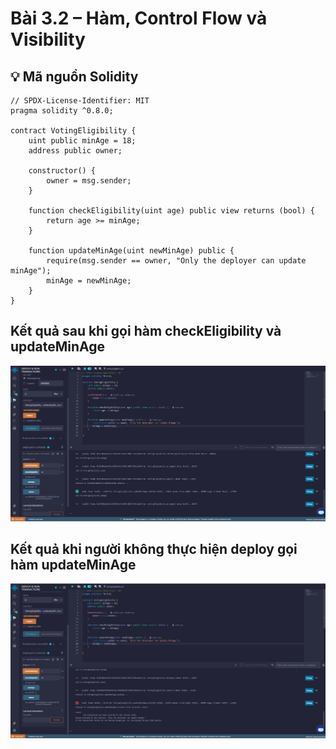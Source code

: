 # Bài 3.2 – Hàm, Control Flow và Visibility

## 💡 Mã nguồn Solidity

```solidity
// SPDX-License-Identifier: MIT
pragma solidity ^0.8.0;

contract VotingEligibility {
    uint public minAge = 18;
    address public owner;

    constructor() {
        owner = msg.sender;
    }

    function checkEligibility(uint age) public view returns (bool) {
        return age >= minAge;
    }

    function updateMinAge(uint newMinAge) public {
        require(msg.sender == owner, "Only the deployer can update minAge");
        minAge = newMinAge;
    }
}
```

## Kết quả sau khi gọi hàm checkEligibility và updateMinAge

![Kết quả trên Remix IDE](images/success.png)

## Kết quả khi người không thực hiện deploy gọi hàm updateMinAge 

![Kết quả trên Remix IDE](images/failed.png)

